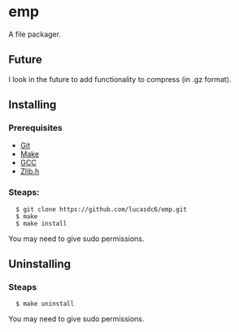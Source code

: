 # emp
A file packager.

## Future
I look in the future to add functionality to compress (in .gz format).

## Installing

### Prerequisites
- [Git](https://git-scm.com/)
- [Make](https://www.gnu.org/software/make/)
- [GCC](https://www.gnu.org/software/gcc/)
- [Zlib.h](http://www.zlib.net/)

### Steaps:
```
  $ git clone https://github.com/lucasdc6/emp.git
  $ make
  $ make install
```
You may need to give sudo permissions.
## Uninstalling

### Steaps
```
  $ make uninstall
```
You may need to give sudo permissions.
